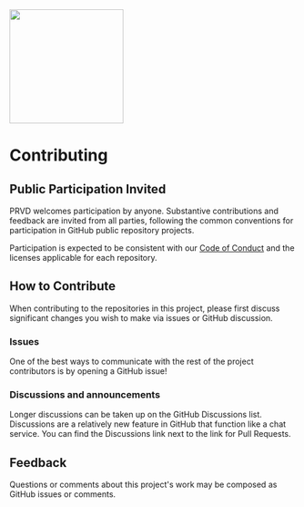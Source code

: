 <img src="artwork/prvd.png" width="200">

# Contributing

## Public Participation Invited

PRVD welcomes participation by anyone. Substantive contributions and feedback are invited from all parties, following the common conventions for participation in GitHub public repository projects.

Participation is expected to be consistent with our [Code of Conduct](./CODE-OF-CONDUCT.md) and the licenses applicable for each repository.

## How to Contribute

When contributing to the repositories in this project, please first discuss significant changes you wish to make via issues or GitHub discussion.

### Issues

One of the best ways to communicate with the rest of the project contributors is by opening a GitHub issue!

### Discussions and announcements

Longer discussions can be taken up on the GitHub Discussions list. Discussions are a relatively new feature in GitHub that function like a chat service. You can find the Discussions link next to the link for Pull Requests. 

## Feedback

Questions or comments about this project's work may be composed as GitHub issues or comments.
